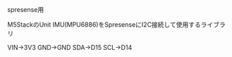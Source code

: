 spresense用


M5StackのUnit IMU(MPU6886)をSpresenseにI2C接続して使用するライブラリ

VIN->3V3
GND->GND
SDA->D15
SCL->D14

